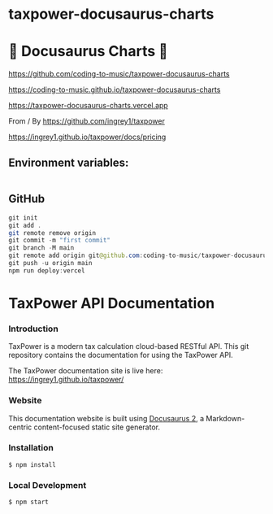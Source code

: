 # taxpower-docusaurus-charts

# 🚀 Docusaurus Charts 🚀

https://github.com/coding-to-music/taxpower-docusaurus-charts

https://coding-to-music.github.io/taxpower-docusaurus-charts

https://taxpower-docusaurus-charts.vercel.app

From / By https://github.com/ingrey1/taxpower

https://ingrey1.github.io/taxpower/docs/pricing

## Environment variables:

```java

```

## GitHub

```java
git init
git add .
git remote remove origin
git commit -m "first commit"
git branch -M main
git remote add origin git@github.com:coding-to-music/taxpower-docusaurus-charts.git
git push -u origin main
npm run deploy:vercel
```

# TaxPower API Documentation

### Introduction

TaxPower is a modern tax calculation cloud-based RESTful API. This git repository contains the documentation for using the TaxPower API.

The TaxPower documentation site is live here: https://ingrey1.github.io/taxpower/

### Website

This documentation website is built using [Docusaurus 2](https://docusaurus.io/), a Markdown-centric content-focused static site generator.

### Installation

```
$ npm install
```

### Local Development

```
$ npm start
```
